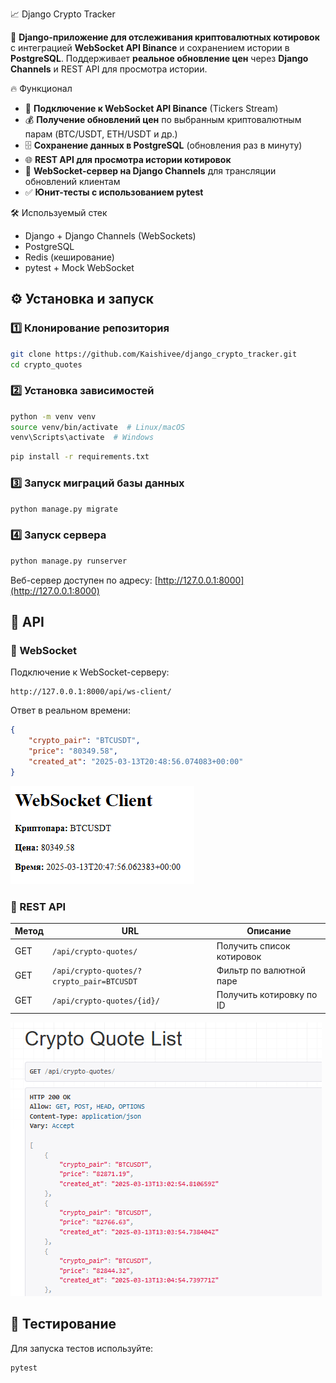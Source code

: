
 📈 Django Crypto Tracker

🚀 **Django-приложение для отслеживания криптовалютных котировок** с интеграцией **WebSocket API Binance** и сохранением истории в **PostgreSQL**. Поддерживает **реальное обновление цен** через **Django Channels** и REST API для просмотра истории.

🔥 Функционал

- 📡 **Подключение к WebSocket API Binance** (Tickers Stream)
- 💰 **Получение обновлений цен** по выбранным криптовалютным парам (BTC/USDT, ETH/USDT и др.)
- 🗄 **Сохранение данных в PostgreSQL** (обновления раз в минуту)
- 🌐 **REST API для просмотра истории котировок**
- 🔄 **WebSocket-сервер на Django Channels** для трансляции обновлений клиентам
- ✅ **Юнит-тесты с использованием pytest**

🛠 Используемый стек

- Django + Django Channels (WebSockets)
- PostgreSQL 
- Redis (кеширование)
- pytest + Mock WebSocket 

## ⚙ Установка и запуск

### 1️⃣ Клонирование репозитория

```sh
git clone https://github.com/Kaishivee/django_crypto_tracker.git
cd crypto_quotes
```

### 2️⃣ Установка зависимостей


```sh
python -m venv venv
source venv/bin/activate  # Linux/macOS
venv\Scripts\activate  # Windows
```


```sh
pip install -r requirements.txt
```


### 3️⃣ Запуск миграций базы данных

```sh
python manage.py migrate
```

### 4️⃣ Запуск сервера

```sh
python manage.py runserver
```

Веб-сервер доступен по адресу: [http://127.0.0.1:8000](http://127.0.0.1:8000)



## 🔗 API

### 📌 WebSocket

Подключение к WebSocket-серверу:

```
http://127.0.0.1:8000/api/ws-client/
```

Ответ в реальном времени:

```json
{
    "crypto_pair": "BTCUSDT",
    "price": "80349.58",
    "created_at": "2025-03-13T20:48:56.074083+00:00"
}
```
![img.png](img.png)

### 📌 REST API

| Метод | URL | Описание |
|--------|----------------|----------------------------------------|
| GET | `/api/crypto-quotes/` | Получить список котировок |
| GET | `/api/crypto-quotes/?crypto_pair=BTCUSDT` | Фильтр по валютной паре | 
| GET | `/api/crypto-quotes/{id}/` | Получить котировку по ID |

![img_1.png](img_1.png)

## 🧪 Тестирование

Для запуска тестов используйте:

```sh
pytest
```